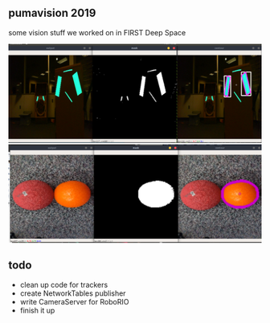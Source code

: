 pumavision 2019
---
some vision stuff we worked on in FIRST Deep Space

![img](resources/ls_pipeline_1.png)
![img](resources/cargo_pipeline.png)

todo
---
 - clean up code for trackers
 - create NetworkTables publisher
 - write CameraServer for RoboRIO
 - finish it up
